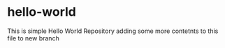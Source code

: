 # hello-world
This is simple Hello World Repository
adding some more contetnts to this file to new branch
